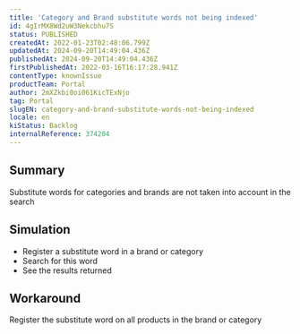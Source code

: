 ```yaml
---
title: 'Category and Brand substitute words not being indexed'
id: 4gIrMX8Wd2uW3Nekcbhu7S
status: PUBLISHED
createdAt: 2022-01-23T02:48:06.799Z
updatedAt: 2024-09-20T14:49:04.436Z
publishedAt: 2024-09-20T14:49:04.436Z
firstPublishedAt: 2022-03-16T16:17:28.941Z
contentType: knownIssue
productTeam: Portal
author: 2mXZkbi0oi061KicTExNjo
tag: Portal
slugEN: category-and-brand-substitute-words-not-being-indexed
locale: en
kiStatus: Backlog
internalReference: 374204
---
```


## Summary


Substitute words for categories and brands are not taken into account in the search


##

## Simulation



- Register a substitute word in a brand or category
- Search for this word
- See the results returned


##

## Workaround


Register the substitute word on all products in the brand or category





